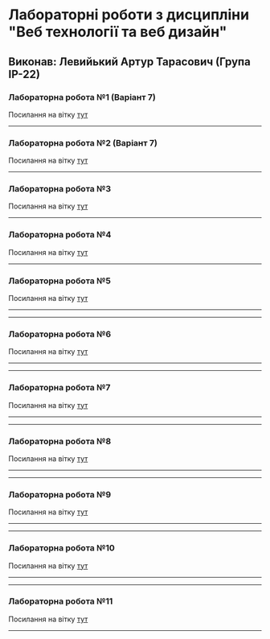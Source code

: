 # Лабораторні роботи з дисципліни "Веб технології та веб дизайн"

## Виконав: Левийький Артур Тарасович (Група ІР-22)

### Лабораторна робота №1 (Варіант 7)
Посилання на вітку [тут](https://github.com/arturlevickij/web_labs/tree/Lab_1)

***
### Лабораторна робота №2 (Варіант 7)
Посилання на вітку [тут]([https://google.com](https://github.com/arturlevickij/web_labs/tree/Lab_2))

***
### Лабораторна робота №3
Посилання на вітку [тут]([https://google.com](https://github.com/arturlevickij/web_labs/tree/Lab_3))

***

### Лабораторна робота №4
Посилання на вітку [тут]([https://google.com](https://github.com/arturlevickij/web_labs/tree/Lab_4))

***
### Лабораторна робота №5
Посилання на вітку [тут]([https://google.com](https://github.com/arturlevickij/web_labs/tree/Lab_5))

***

***
### Лабораторна робота №6
Посилання на вітку [тут]([https://google.com](https://github.com/arturlevickij/web_labs/tree/Lab_6))

***

***
### Лабораторна робота №7
Посилання на вітку [тут]([https://google.com](https://github.com/arturlevickij/web_labs/tree/Lab_7))

***

***
### Лабораторна робота №8
Посилання на вітку [тут]([https://google.com](https://github.com/arturlevickij/web_labs/tree/Lab_8))

***

***
### Лабораторна робота №9
Посилання на вітку [тут]([https://google.com](https://github.com/arturlevickij/web_labs/tree/Lab_9))

***

***
### Лабораторна робота №10
Посилання на вітку [тут]([https://google.com](https://github.com/arturlevickij/web_labs/tree/Lab_10))

***

***
### Лабораторна робота №11
Посилання на вітку [тут]([https://google.com](https://github.com/arturlevickij/web_labs/tree/Lab_11))

***
